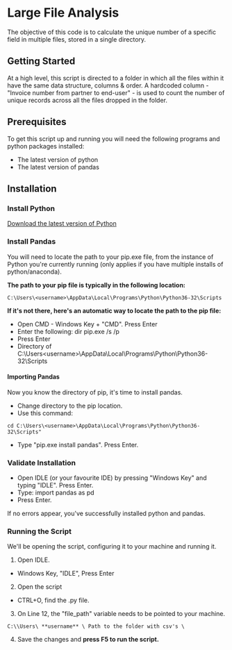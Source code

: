 # Large File Analysis

The objective of this code is to calculate the unique number of a specific field in multiple files, stored in a single directory.

## Getting Started

At a high level, this script is directed to a folder in which all the files within it have the same data structure, columns & order.
A hardcoded column - "Invoice number from partner to end-user" - is used to count the number of unique records across all the files dropped in the folder. 


## Prerequisites

To get this script up and running you will need the following programs and python packages installed:

* The latest version of python
* The latest version of pandas




## Installation


### Install Python

[Download the latest version of Python](https://www.python.org/downloads/) 


### Install Pandas


You will need to locate the path to your pip.exe file, from the instance of Python you're currently running (only applies if you have multiple installs of python/anaconda). 


**The path to your pip file is typically in the following location:**

`C:\Users\<username>\AppData\Local\Programs\Python\Python36-32\Scripts`


**If it's not there, here's an automatic way to locate the path to the pip file:**

+ Open CMD - Windows Key + "CMD". Press Enter
+ Enter the following: dir pip.exe /s /p
+ Press Enter
+ Directory of C:\Users\<username>\AppData\Local\Programs\Python\Python36-32\Scripts


#### Importing Pandas

Now you know the directory of pip, it's time to install pandas. 

+ Change directory to the pip location. 
+ Use this command:

`cd C:\Users\<username>\AppData\Local\Programs\Python\Python36-32\Scripts"`
+ Type "pip.exe install pandas". Press Enter. 



###  Validate Installation

+ Open IDLE (or your favourite IDE) by pressing "Windows Key" and typing "IDLE". Press Enter.
+ Type: import pandas as pd
+ Press Enter. 

If no errors appear, you've successfully installed python and pandas. 






### Running the Script

We'll be opening the script, configuring it to your machine and running it. 

1. Open IDLE. 
* Windows Key, "IDLE", Press Enter

2. Open the script
* CTRL+O, find the .py file.

3. On Line 12, the "file_path" variable needs to be pointed to your machine. 

`C:\\Users\ **username** \ Path to the folder with csv's \`

4. Save the changes and **press F5 to run the script.** 
